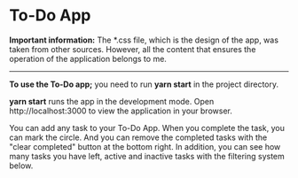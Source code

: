 # To-Do App 
**Important information:** 
The *.css file, which is the design of the app, was taken from other sources. However, all the content that ensures the operation of the application belongs to me.

------------


 **To use the To-Do app;** you need to run **yarn start** in the project directory.

**yarn start** runs the app in the development mode.
Open http://localhost:3000 to view the application in your browser.

You can add any task to your To-Do App. When you complete the task, you can mark the circle. And you can remove the completed tasks with the "clear completed" button at the bottom right. In addition, you can see how many tasks you have left, active and inactive tasks with the filtering system below.
